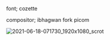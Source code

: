 font; cozette

compositor; ibhagwan fork picom

![2021-06-18-071730_1920x1080_scrot](https://user-images.githubusercontent.com/81292558/122407818-dd633600-cfbc-11eb-8fd4-8139dbfaf992.png)
